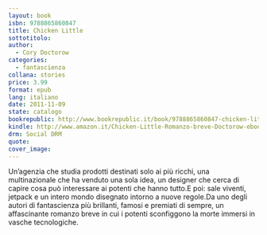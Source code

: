 ```yaml
---
layout: book
isbn: 9788865860847
title: Chicken Little
sottotitolo:
author:
  - Cory Doctorow
categories:
  - fantascienza
collana: stories
price: 3.99
format: epub
lang: italiano
date: 2011-11-09
state: catalogo
bookrepublic: http://www.bookrepublic.it/book/9788865860847-chicken-little/
kindle: http://www.amazon.it/Chicken-Little-Romanzo-breve-Doctorow-ebook/dp/B0065SE90S/
drm: Social DRM
quote: 
cover_image:
---
```

Un’agenzia che studia prodotti destinati solo ai più ricchi, una multinazionale che ha venduto una sola idea, un designer che cerca di capire cosa può interessare ai potenti che hanno tutto.E poi: sale viventi, jetpack e un intero mondo disegnato intorno a nuove regole.Da uno degli autori di fantascienza più brillanti, famosi e premiati di sempre, un affascinante romanzo breve in cui i potenti sconfiggono la morte immersi in vasche tecnologiche.
